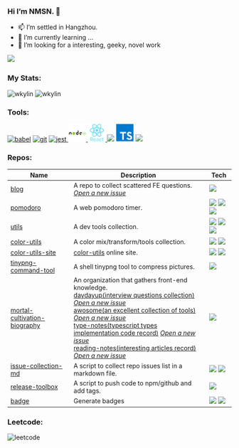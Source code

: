 ### Hi I’m NMSN. 👋

- 📫 I’m settled in Hangzhou.
- 🌱 I’m currently learning ...
- 🤔 I’m looking for a interesting, geeky, novel work

![](https://komarev.com/ghpvc/?username=nmsn)

### My Stats:

<div>
  <img width="340px" height="156" src="https://github-readme-stats.vercel.app/api/top-langs?username=nmsn&show_icons=true&locale=en&layout=compact" alt="wkylin" />
  <img  width="400px" src="https://github-readme-stats.vercel.app/api?username=nmsn&show_icons=true&locale=en" alt="wkylin" />
</div>

### Tools:

<p align="left">
  <a href="https://babeljs.io/" target="_blank"> <img src="https://www.vectorlogo.zone/logos/babeljs/babeljs-icon.svg" alt="babel" width="40" height="40"/></a>
  <a href="https://git-scm.com/" target="_blank"> <img src="https://www.vectorlogo.zone/logos/git-scm/git-scm-icon.svg" alt="git" width="40" height="40"/></a>
  <a href="https://jestjs.io" target="_blank"> <img src="https://www.vectorlogo.zone/logos/jestjsio/jestjsio-icon.svg" alt="jest" width="40" height="40"/> </a> 
  <a href="https://nodejs.org" target="_blank"> <img src="https://raw.githubusercontent.com/devicons/devicon/master/icons/nodejs/nodejs-original-wordmark.svg" alt="nodejs" width="40" height="40"/> </a>
  <a href="https://reactjs.org/" target="_blank"> <img src="https://raw.githubusercontent.com/devicons/devicon/master/icons/react/react-original-wordmark.svg" alt="react" width="40" height="40"/> </a>
  <a href="https://redux.js.org" target="_blank"><img width="40" src="https://cdn.jsdelivr.net/gh/devicons/devicon/icons/nextjs/nextjs-original.svg" /></a>
  <a href="https://www.typescriptlang.org/" target="_blank"><img src="https://raw.githubusercontent.com/devicons/devicon/master/icons/typescript/typescript-original.svg" alt="typescript" width="40" height="40"/></a> <a href="https://webpack.js.org" target="_blank"> <img src="https://cdn.jsdelivr.net/gh/devicons/devicon/icons/webpack/webpack-original.svg" width="40"/></a>
</p>

### Repos:

| Name                                                                                     | Description                                                                                                                                                                                                                                                                                                                                                                                                                                                                                                                                                                                                                                                                                                                                                                                                                                                                                                            | Tech                                                                                                                                                                                                                                                                                                                       |
| ---------------------------------------------------------------------------------------- | ---------------------------------------------------------------------------------------------------------------------------------------------------------------------------------------------------------------------------------------------------------------------------------------------------------------------------------------------------------------------------------------------------------------------------------------------------------------------------------------------------------------------------------------------------------------------------------------------------------------------------------------------------------------------------------------------------------------------------------------------------------------------------------------------------------------------------------------------------------------------------------------------------------------------- | -------------------------------------------------------------------------------------------------------------------------------------------------------------------------------------------------------------------------------------------------------------------------------------------------------------------------- |
| [blog](https://github.com/nmsn/blog)                                                     | A repo to collect scattered FE questions.<br/>*[Open a new issue](https://github.com/nmsn/blog/issues/new)*                                                                                                                                                                                                                                                                                                                                                                                                                                                                                                                                                                                                                                                                                                                                                                                                     | <img src="https://img.shields.io/badge/-Markdown-000000?logo=Markdown&logoColor=white&style=flat" />                                                                                                                                                                                                                       |
| [pomodoro](https://github.com/nmsn/pomodoro)                                             | A web pomodoro timer.                                                                                                                                                                                                                                                                                                                                                                                                                                                                                                                                                                                                                                                                                                                                                                                                                                                                                                  | <img src="https://img.shields.io/badge/-Next.js-000000?logo=Next.js&logoColor=white&style=flat" /> <img src="https://img.shields.io/badge/-TypeScript-3178C6?logo=TypeScript&logoColor=white&style=flat" /> <img src="https://img.shields.io/badge/-Tailwind CSS-06B6D4?logo=Tailwind%20CSS&logoColor=white&style=flat" /> |
| [utils](https://github.com/nmsn/utils)                                                   | A dev tools collection.                                                                                                                                                                                                                                                                                                                                                                                                                                                                                                                                                                                                                                                                                                                                                                                                                                                                                                | <img src="https://img.shields.io/badge/-React-61DAFB?logo=React&logoColor=white&style=flat" /> <img src="https://img.shields.io/badge/-TypeScript-3178C6?logo=TypeScript&logoColor=white&style=flat" /> <img src="https://img.shields.io/badge/-Jest-C21325?logo=Jest&logoColor=white&style=flat" />                       |
| [color-utils](https://github.com/nmsn/color-utils)                                       | A color mix/transform/tools collection.                                                                                                                                                                                                                                                                                                                                                                                                                                                                                                                                                                                                                                                                                                                                                                                                                                                                                | <img src="https://img.shields.io/badge/-TypeScript-3178C6?logo=TypeScript&logoColor=white&style=flat" /> <img src="https://img.shields.io/badge/-Jest-C21325?logo=Jest&logoColor=white&style=flat" />                                                                                                                      |
| [color-utils-site](https://github.com/nmsn/color-utils-site)                             | [color-utils](https://github.com/nmsn/color-utils) online site.                                                                                                                                                                                                                                                                                                                                                                                                                                                                                                                                                                                                                                                                                                                                                                                                                                                        | <img src="https://img.shields.io/badge/-Next.js-000000?logo=Next.js&logoColor=white&style=flat" /> <img src="https://img.shields.io/badge/-StyledComponents-DB7093?logo=styled-components&logoColor=white&style=flat" />                                                                                                   |
| [tinypng-command-tool](https://github.com/nmsn/tinypng-command-tool/blob/main/README.md) | A shell tinypng tool to compress pictures.                                                                                                                                                                                                                                                                                                                                                                                                                                                                                                                                                                                                                                                                                                                                                                                                                                                                             | <img src="https://img.shields.io/badge/-Node.js-339933?logo=Node.js&logoColor=white&style=flat" />                                                                                                                                                                                                                         |
| [mortal-cultivation-biography](https://github.com/mortal-cultivation-biography)          | An organization that gathers front-end knowledge.<br/>[daydayup(interview questions collection)](https://github.com/mortal-cultivation-biography/daydayup) *[Open a new issue](https://github.com/mortal-cultivation-biography/daydayup/issues/new)*<br/>[awosome(an excellent collection of tools)](https://github.com/mortal-cultivation-biography/awosome) *[Open a new issue](https://github.com/mortal-cultivation-biography/awosome/issues/new)*<br/>[type-notes(typescript types implementation code record)](https://github.com/mortal-cultivation-biography/type-notes) *[Open a new issue](https://github.com/mortal-cultivation-biography/type-challenges-notes/issues/new)*<br/>[reading-notes(interesting articles record)](https://github.com/mortal-cultivation-biography/reading-notes) *[Open a new issue](https://github.com/mortal-cultivation-biography/reading-notes/issues/new)* | <img src="https://img.shields.io/badge/-Markdown-000000?logo=Markdown&logoColor=white&style=flat" />                                                                                                                                                                                                                       |
| [issue-collection-md](https://github.com/nmsn/issue-collection-md)                       | A script to collect repo issues list in a markdown file.                                                                                                                                                                                                                                                                                                                                                                                                                                                                                                                                                                                                                                                                                                                                                                                                                                                               | <img src="https://img.shields.io/badge/-Node.js-339933?logo=Node.js&logoColor=white&style=flat" /> <img src="https://img.shields.io/badge/-Markdown-000000?logo=Markdown&logoColor=white&style=flat" />                                                                                                                    |
| [release-toolbox](https://github.com/nmsn/release-toolbox)                               | A script to push code to npm/github and add tags.                                                                                                                                                                                                                                                                                                                                                                                                                                                                                                                                                                                                                                                                                                                                                                                                                                                                      | <img src="https://img.shields.io/badge/-Node.js-339933?logo=Node.js&logoColor=white&style=flat" />                                                                                                                                                                                                                         |
| [badge](https://github.com/nmsn/badge)                                                   | Generate badges                                                                                                                                                                                                                                                                                                                                                                                                                                                                                                                                                                                                                                                                                                                                                                                                                                                                                                        | <img src="https://img.shields.io/badge/-Node.js-339933?logo=Node.js&logoColor=white&style=flat" /> <img src="https://img.shields.io/badge/-Markdown-000000?logo=Markdown&logoColor=white&style=flat" />                                                                                                                    |

### Leetcode:

![leetcode](https://leetcode-badge.haozibi.dev/v1cn/chart/submission-calendar/nmsn.svg)

<!--
**nmsn/nmsn** is a ✨ _special_ ✨ repository because its `README.md` (this file) appears on your GitHub profile.

Here are some ideas to get you started:

- 🔭 I’m currently working on ...
- 🌱 I’m currently learning ...
- 👯 I’m looking to collaborate on ...
- 🤔 I’m looking for help with ...
- 💬 Ask me about ...
- 📫 How to reach me: ...
- 😄 Pronouns: ...
- ⚡ Fun fact: ...
-->